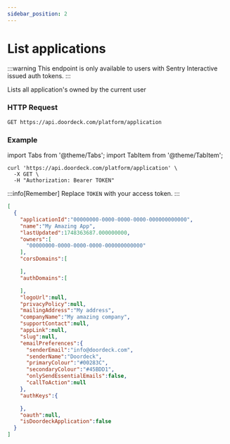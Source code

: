 ```yaml
---
sidebar_position: 2
---
```


# List applications

:::warning
This endpoint is only available to users with Sentry Interactive issued auth tokens.
:::

Lists all application's owned by the current user

### HTTP Request

`GET https://api.doordeck.com/platform/application`

### Example

import Tabs from '@theme/Tabs';
import TabItem from '@theme/TabItem';

<Tabs>
<TabItem value="request" label="Request">

```shell showLineNumbers title="CURL"
curl 'https://api.doordeck.com/platform/application' \
  -X GET \
  -H "Authorization: Bearer TOKEN"
```

:::info[Remember]
Replace `TOKEN` with your access token.
:::

</TabItem>
<TabItem value="response" label="Response">

```json showLineNumbers title="JSON"
[
  {
    "applicationId":"00000000-0000-0000-0000-000000000000",
    "name":"My Amazing App",
    "lastUpdated":1748363687.000000000,
    "owners":[
      "00000000-0000-0000-0000-000000000000"
    ],
    "corsDomains":[

    ],
    "authDomains":[

    ],
    "logoUrl":null,
    "privacyPolicy":null,
    "mailingAddress":"My address",
    "companyName":"My amazing company",
    "supportContact":null,
    "appLink":null,
    "slug":null,
    "emailPreferences":{
      "senderEmail":"info@doordeck.com",
      "senderName":"Doordeck",
      "primaryColour":"#00283C",
      "secondaryColour":"#45BDD1",
      "onlySendEssentialEmails":false,
      "callToAction":null
    },
    "authKeys":{

    },
    "oauth":null,
    "isDoordeckApplication":false
  }
]
```

</TabItem>
</Tabs>
